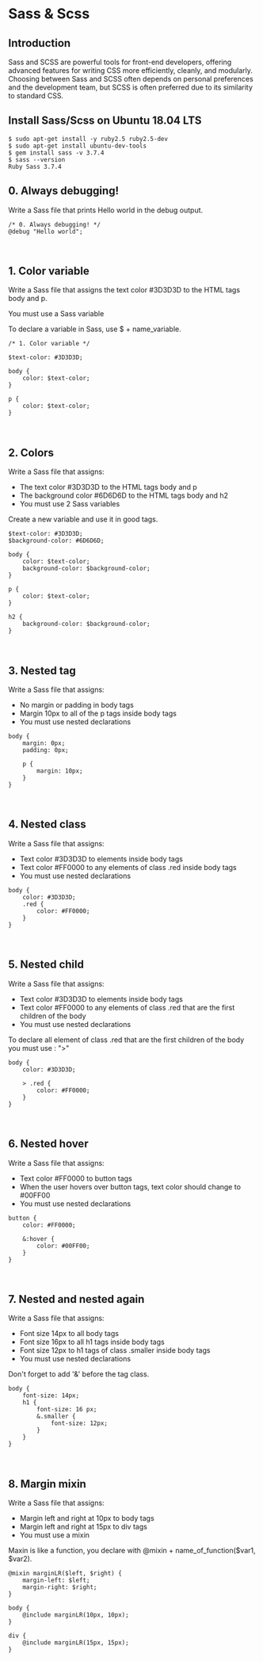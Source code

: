# Sass & Scss

## Introduction
Sass and SCSS are powerful tools for front-end developers, offering advanced features for writing CSS more efficiently, cleanly, and modularly. Choosing between Sass and SCSS often depends on personal preferences and the development team, but SCSS is often preferred due to its similarity to standard CSS.<br>

## Install Sass/Scss on Ubuntu 18.04 LTS
```
$ sudo apt-get install -y ruby2.5 ruby2.5-dev
$ sudo apt-get install ubuntu-dev-tools
$ gem install sass -v 3.7.4
$ sass --version
Ruby Sass 3.7.4
```

## 0. Always debugging!
Write a Sass file that prints Hello world in the debug output.<br>
```
/* 0. Always debugging! */
@debug "Hello world";

```
<br>

## 1. Color variable
Write a Sass file that assigns the text color #3D3D3D to the HTML tags body and p.<br>

You must use a Sass variable<br>

To declare a variable in Sass, use $ + name_variable.
```
/* 1. Color variable */

$text-color: #3D3D3D;

body {
    color: $text-color;
}

p {
    color: $text-color;
}
```
<br>

## 2. Colors
Write a Sass file that assigns:
- The text color #3D3D3D to the HTML tags body and p
- The background color #6D6D6D to the HTML tags body and h2
- You must use 2 Sass variables

Create a new variable and use it in good tags.
```
$text-color: #3D3D3D;
$background-color: #6D6D6D;

body {
    color: $text-color;
    background-color: $background-color;
}

p {
    color: $text-color;
}

h2 {
    background-color: $background-color;
}
```
<br>

## 3. Nested tag
Write a Sass file that assigns:
- No margin or padding in body tags
- Margin 10px to all of the p tags inside body tags
- You must use nested declarations

```
body {
    margin: 0px;
    padding: 0px;

    p {
        margin: 10px;
    }
}
```
<br>

## 4. Nested class
Write a Sass file that assigns:
- Text color #3D3D3D to elements inside body tags
- Text color #FF0000 to any elements of class .red inside body tags
- You must use nested declarations
```
body {
    color: #3D3D3D;
    .red {
        color: #FF0000;
    }
}

```
<br>

## 5. Nested child
Write a Sass file that assigns:

- Text color #3D3D3D to elements inside body tags
- Text color #FF0000 to any elements of class .red that are the first children of the body
- You must use nested declarations

To declare all element of class .red that are the first children of the body you must use : ">"
```
body {
    color: #3D3D3D;

    > .red {
        color: #FF0000;
    }
}

```
<br>

## 6. Nested hover
Write a Sass file that assigns:
- Text color #FF0000 to button tags
- When the user hovers over button tags, text color should change to #00FF00
- You must use nested declarations
```
button {
    color: #FF0000;

    &:hover {
        color: #00FF00;
    }
}

```
<br>

## 7. Nested and nested again
Write a Sass file that assigns:

- Font size 14px to all body tags
- Font size 16px to all h1 tags inside body tags
- Font size 12px to h1 tags of class .smaller inside body tags
- You must use nested declarations

Don't forget to add '&' before the tag class.
```
body {
    font-size: 14px;
    h1 {
        font-size: 16 px;
        &.smaller {
            font-size: 12px;
        }
    }
}

```
<br>

## 8. Margin mixin
Write a Sass file that assigns:

- Margin left and right at 10px to body tags
- Margin left and right at 15px to div tags
- You must use a mixin

Maxin is like a function, you declare with @mixin + name_of_function($var1, $var2).
```
@mixin marginLR($left, $right) {
    margin-left: $left;
    margin-right: $right;
}

body {
    @include marginLR(10px, 10px);
}

div {
    @include marginLR(15px, 15px);
}

```
<br>
